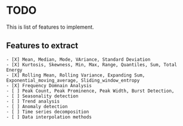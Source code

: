 # TODO 
This is list of features to implement.

## Features to extract

    - [X] Mean, Median, Mode, VAriance, Standard Deviation 
    - [X] Kurtosis, Skewness, Min, Max, Range, Quantiles, Sum, Total Energy
    - [X] Rolling Mean, Rolling Variance, Expanding Sum, Exponential_moving_average, Sliding_window_entropy
    - [X] Frequency Domnain Analysis 
    - [ ] Peak Count, Peak Prominence, Peak Width, Burst Detection, 
    - [ ] Seasonality detection
    - [ ] Trend analysis
    - [ ] Anomaly detection
    - [ ] Time series decomposition
    - [ ] Data interpolation methods
